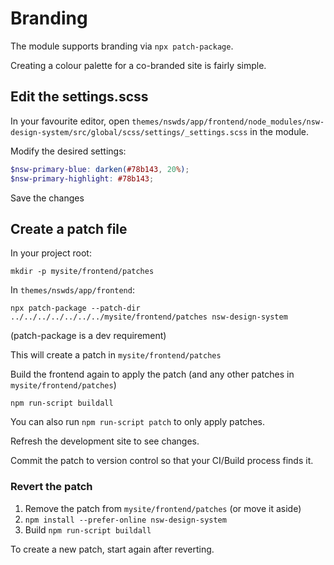 # Branding

The module supports branding via `npx patch-package`.

Creating a colour palette for a co-branded site is fairly simple.

## Edit the settings.scss

In your favourite editor, open `themes/nswds/app/frontend/node_modules/nsw-design-system/src/global/scss/settings/_settings.scss` in the module. 

Modify the desired settings:

```scss
$nsw-primary-blue: darken(#78b143, 20%);
$nsw-primary-highlight: #78b143;
```
Save the changes

## Create a patch file

In your project root:
```
mkdir -p mysite/frontend/patches
```

In `themes/nswds/app/frontend`:

```shell
npx patch-package --patch-dir ../../../../../../../mysite/frontend/patches nsw-design-system
```
(patch-package is a dev requirement)

This will create a patch in `mysite/frontend/patches`

Build the frontend again to apply the patch (and any other patches in `mysite/frontend/patches`)

```shell
npm run-script buildall
```

You can also run `npm run-script patch` to only apply patches.

Refresh the development site to see changes.

Commit the patch to version control so that your CI/Build process finds it.

### Revert the patch

1. Remove the patch from `mysite/frontend/patches` (or move it aside)
2. `npm install --prefer-online nsw-design-system`
3. Build `npm run-script buildall`

To create a new patch, start again after reverting.
